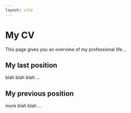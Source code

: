 ```yaml
---
layout: site
---
```


# My CV

This page gives you an overview of my professional life...

## My last position

blah blah blah ...

## My previous position

more blah blah ...


